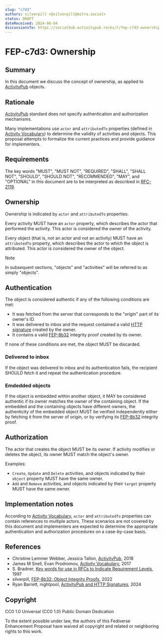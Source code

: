 ```yaml
---
slug: "c7d3"
authors: silverpill <@silverpill@mitra.social>
status: DRAFT
dateReceived: 2024-06-04
discussionsTo: https://socialhub.activitypub.rocks/t/fep-c7d3-ownership/4292
---
```

# FEP-c7d3: Ownership

## Summary

In this document we discuss the concept of ownership, as applied to [ActivityPub] objects.

## Rationale

[ActivityPub] standard does not specify authentication and authorization mechanisms.

Many implementations use `actor` and `attributedTo` properties (defined in [Activity Vocabulary][ActivityVocabulary]) to determine the validity of activities and objects. This proposal attempts to formalize the current practices and provide guidance for implementers.

## Requirements

The key words "MUST", "MUST NOT", "REQUIRED", "SHALL", "SHALL NOT", "SHOULD", "SHOULD NOT", "RECOMMENDED", "MAY", and "OPTIONAL" in this document are to be interpreted as described in [RFC-2119].

## Ownership

Ownership is indicated by `actor` and `attributedTo` properties.

Every activity MUST have an `actor` property, which describes the actor that performed the activity. This actor is considered the owner of the activity.

Every object (that is, not an actor and not an activity) MUST have an `attributedTo` property, which describes the actor to which the object is attributed. This actor is considered the owner of the object.

>[!NOTE]
> In subsequent sections, "objects" and "activities" will be referred to as simply "objects".

## Authentication

The object is considered authentic if any of the following conditions are met:

- It was fetched from the server that corresponds to the "origin" part of its owner's ID.
- It was delivered to inbox and the request contained a valid [HTTP signature][HttpSig] created by the owner.
- It contains a valid [FEP-8b32] integrity proof created by its owner.

If none of these conditions are met, the object MUST be discarded.

### Delivered to inbox

If the object was delivered to inbox and its authentication fails, the recipient SHOULD fetch it and repeat the authentication procedure.

### Emdedded objects

If the object is embedded within another object, it MAY be considered authentic if its owner matches the owner of the containing object. If the embedded and the containing objects have different owners, the authenticity of the embedded object MUST be verified independently either by fetching it from the server of origin, or by verifying its [FEP-8b32] integrity proof.

## Authorization

The actor that creates the object MUST be its owner. If activity modifies or deletes the object, its owner MUST match the object's owner.

Examples:

- `Create`, `Update` and `Delete` activities, and objects indicated by their `object` property MUST have the same owner.
- `Add` and `Remove` activities, and objects indicated by their `target` property MUST have the same owner.

## Implementation notes

According to [Activity Vocabulary][ActivityVocabulary], `actor` and `attributedTo` properties can contain references to multiple actors. These scenarios are not covered by this document and implementers are expected to determine the appropriate authentication and authorization procedures on a case-by-case basis.

## References

- Christine Lemmer Webber, Jessica Tallon, [ActivityPub][ActivityPub], 2018
- James M Snell, Evan Prodromou, [Activity Vocabulary][ActivityVocabulary], 2017
- S. Bradner, [Key words for use in RFCs to Indicate Requirement Levels][RFC-2119], 1997
- silverpill, [FEP-8b32: Object Integrity Proofs][FEP-8b32], 2022
- Ryan Barrett, nightpool, [ActivityPub and HTTP Signatures][HttpSig], 2024

[ActivityPub]: https://www.w3.org/TR/activitypub/
[ActivityVocabulary]: https://www.w3.org/TR/activitystreams-vocabulary/
[RFC-2119]: https://tools.ietf.org/html/rfc2119.html
[FEP-8b32]: https://codeberg.org/fediverse/fep/src/branch/main/fep/8b32/fep-8b32.md
[HttpSig]: https://swicg.github.io/activitypub-http-signature/

## Copyright

CC0 1.0 Universal (CC0 1.0) Public Domain Dedication

To the extent possible under law, the authors of this Fediverse Enhancement Proposal have waived all copyright and related or neighboring rights to this work.
